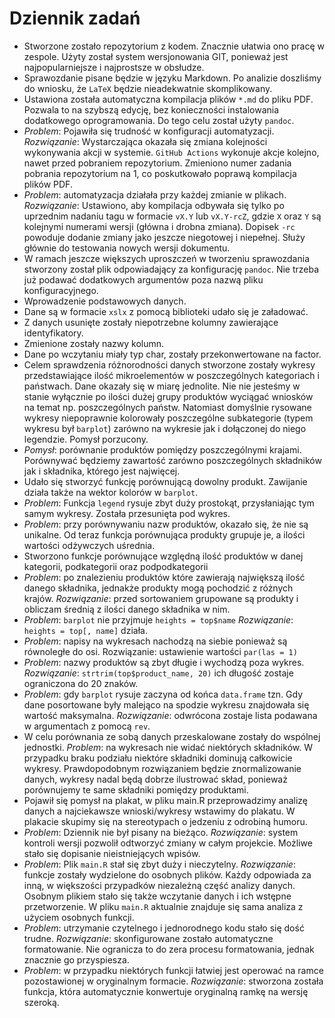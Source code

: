 # Dziennik zadań

- Stworzone zostało repozytorium z kodem. Znacznie ułatwia ono pracę w zespole.
  Użyty został system wersjonowania GIT, ponieważ jest najpopularniejsze i
  najprostsze w obsłudze.
- Sprawozdanie pisane będzie w języku Markdown. Po analizie doszliśmy do
  wniosku, że `LaTeX` będzie nieadekwatnie skomplikowany.
- Ustawiona została automatyczna kompilacja plików `*.md` do pliku PDF. Pozwala
  to na szybszą edycję, bez konieczności instalowania dodatkowego
  oprogramowania. Do tego celu został użyty `pandoc`.
- *Problem*: Pojawiła się trudność w konfiguracji automatyzacji.
  *Rozwiązanie*:
  Wystarczająca okazała się zmiana kolejności wykonywania akcji w systemie.
  `GitHub Actions` wykonuje akcje kolejno, nawet przed pobraniem repozytorium.
  Zmieniono numer zadania pobrania repozytorium na 1, co poskutkowało poprawą
  kompilacja plików PDF.
- *Problem*: automatyzacja działała przy każdej zmianie w plikach.
  *Rozwiązanie*: Ustawiono, aby kompilacja odbywała się tylko po uprzednim
  nadaniu tagu w formacie `vX.Y` lub `vX.Y-rcZ`, gdzie `X` oraz `Y` są kolejnymi
  numerami wersji (główna i drobna zmiana). Dopisek `-rc` powoduje dodanie
  zmiany jako jeszcze niegotowej i niepełnej. Służy głównie do testowania
  nowych wersji dokumentu.
- W ramach jeszcze większych uproszczeń w tworzeniu sprawozdania stworzony
  został plik odpowiadający za konfigurację `pandoc`. Nie trzeba już podawać
  dodatkowych argumentów poza nazwą pliku konfiguracyjnego.
- Wprowadzenie podstawowych danych.
- Dane są w formacie `xslx` z pomocą biblioteki udało się je załadować.
- Z danych usunięte zostały niepotrzebne kolumny zawierające identyfikatory.
- Zmienione zostały nazwy kolumn.
- Dane po wczytaniu miały typ char, zostały przekonwertowane na factor.
- Celem sprawdzenia różnorodności danych stworzone zostały wykresy
  przedstawiające ilość mikroelementów w poszczególnych kategoriach i państwach.
  Dane okazały się w miarę jednolite. Nie nie jesteśmy w stanie wyłącznie po
  ilości dużej grupy produktów wyciągać wniosków na temat np. poszczególnych
  państw. Natomiast domyślnie rysowane wykresy niepoprawnie kolorowały
  poszczególne subkategorie (typem wykresu był `barplot`) zarówno na wykresie
  jak i dołączonej do niego legendzie. Pomysł porzucony.
- *Pomysł*: porównanie produktów pomiędzy poszczególnymi krajami. Porównywać
  będziemy zawartość zarówno poszczególnych składników jak i składnika, którego
  jest najwięcej.
- Udało się stworzyć funkcję porównującą dowolny produkt. Zawijanie działa
  także na wektor kolorów w `barplot`.
- *Problem*: Funkcja `legend` rysuje zbyt duży prostokąt, przysłaniając tym
  samym wykresy. Została przesunięta pod wykres.
- *Problem*: przy porównywaniu nazw produktów, okazało się, że nie są unikalne. Od
  teraz funkcja porównująca produkty grupuje je, a ilości wartości odżywczych
  uśrednia.
- Stworzono funkcje porównujące względną ilość produktów w danej kategorii,
  podkategorii oraz podpodkategorii
- *Problem*: po znalezieniu produktów które zawierają największą ilość danego
  składnika, jednakże produkty mogą pochodzić z różnych krajów.
  *Rozwiązanie*: przed sortowaniem grupowane są produkty i obliczam średnią z
  ilości danego składnika w nim.
- *Problem*: `barplot` nie przyjmuje `heights = top$name`
  *Rozwiązanie*: `heights = top[, name]` działa.
- *Problem*: napisy na wykresach nachodzą na siebie ponieważ są równoległe do osi.
  Rozwiązanie: ustawienie wartości `par(las = 1)`
- *Problem*: nazwy produktów są zbyt długie i wychodzą poza wykres.
  *Rozwiązanie*: `strtrim(top$product_name, 20)` ich długość zostaje ograniczona
  do 20 znaków.
- *Problem*: gdy `barplot` rysuje zaczyna od końca `data.frame` tzn. Gdy dane
  posortowane były malejąco na spodzie wykresu znajdowała się wartość
  maksymalna.
  *Rozwiązanie*: odwrócona zostaje lista podawana w argumentach z pomocą `rev`.
- W celu porównania ze sobą danych przeskalowane zostały do wspólnej jednostki.
  *Problem*: na wykresach nie widać niektórych składników. W przypadku
  braku podziału niektóre składniki dominują całkowicie wykresy.
  Prawdopodobnym rozwiązaniem będzie znormalizowanie danych, wykresy nadal będą
  dobrze ilustrować skład, ponieważ porównujemy te same składniki pomiędzy
  produktami.
- Pojawił się pomysł na plakat, w pliku main.R przeprowadzimy analizę danych a
  najciekawsze wnioski/wykresy wstawimy do plakatu. W plakacie skupimy się na
  stereotypach o jedzeniu z odrobiną humoru.
- *Problem*: Dziennik nie był pisany na bieżąco.
  *Rozwiązanie*: system kontroli wersji pozwolił odtworzyć zmiany w całym
  projekcie. Możliwe stało się dopisanie nieistniejących wpisów.
- *Problem*: Plik `main.R` stał się zbyt duży i nieczytelny.
  *Rozwiązanie*: funkcje zostały wydzielone do osobnych plików. Każdy odpowiada
  za inną, w większości przypadków niezależną część analizy danych. Osobnym
  plikiem stało się także wczytanie danych i ich wstępne przetworzenie.
  W pliku `main.R` aktualnie znajduje się sama analiza z użyciem osobnych
  funkcji.
- *Problem*: utrzymanie czytelnego i jednorodnego kodu stało się dość trudne.
  *Rozwiązanie*: skonfigurowane zostało automatyczne formatowanie. Nie
  ogranicza to do zera procesu formatowania, jednak znacznie go przyspiesza.
- *Problem*: w przypadku niektórych funkcji łatwiej jest operować na ramce
  pozostawionej w oryginalnym formacie.
  *Rozwiązanie*: stworzona została funkcja, która automatycznie konwertuje
  oryginalną ramkę na wersję szeroką.
